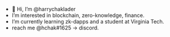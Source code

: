 - 👋 Hi, I’m @harrychaklader
-  I’m interested in blockchain, zero-knowledge, finance.
-  I’m currently learning zk-dapps and a student at Virginia Tech.
-  reach me @hchak#1625 -> discord.
